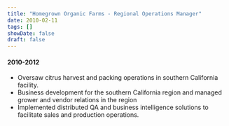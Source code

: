 ```yaml
---
title: "Homegrown Organic Farms - Regional Operations Manager"
date: 2010-02-11
tags: []
showDate: false
draft: false
---
```

#### 2010-2012

- Oversaw citrus harvest and packing operations in southern California facility.
- Business development for the southern California region and managed grower and vendor relations in the region
- Implemented distributed QA and business intelligence solutions to facilitate sales and production operations.
